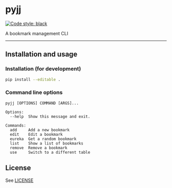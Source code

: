 # pyjj
[![Code style: black](https://img.shields.io/badge/code%20style-black-000000.svg)](https://github.com/python/black)

A bookmark management CLI

---

## Installation and usage

### Installation (for development)
```bash
pip install --editable .
```

### Command line options
```text
pyjj [OPTIONS] COMMAND [ARGS]...

Options:
  --help  Show this message and exit.

Commands:
  add     Add a new bookmark
  edit    Edit a bookmark
  eureka  Get a random bookmark
  list    Show a list of bookmarks
  remove  Remove a bookmark
  use     Switch to a different table
```

## License
See [LICENSE](https://github.com/achooan/pyjj/blob/master/LICENSE)
